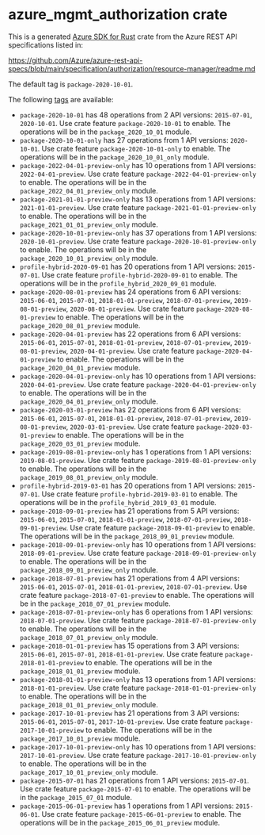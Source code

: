 # azure_mgmt_authorization crate

This is a generated [Azure SDK for Rust](https://github.com/Azure/azure-sdk-for-rust) crate from the Azure REST API specifications listed in:

https://github.com/Azure/azure-rest-api-specs/blob/main/specification/authorization/resource-manager/readme.md

The default tag is `package-2020-10-01`.

The following [tags](https://github.com/Azure/azure-sdk-for-rust/blob/main/services/tags.md) are available:

- `package-2020-10-01` has 48 operations from 2 API versions: `2015-07-01`, `2020-10-01`. Use crate feature `package-2020-10-01` to enable. The operations will be in the `package_2020_10_01` module.
- `package-2020-10-01-only` has 27 operations from 1 API versions: `2020-10-01`. Use crate feature `package-2020-10-01-only` to enable. The operations will be in the `package_2020_10_01_only` module.
- `package-2022-04-01-preview-only` has 10 operations from 1 API versions: `2022-04-01-preview`. Use crate feature `package-2022-04-01-preview-only` to enable. The operations will be in the `package_2022_04_01_preview_only` module.
- `package-2021-01-01-preview-only` has 13 operations from 1 API versions: `2021-01-01-preview`. Use crate feature `package-2021-01-01-preview-only` to enable. The operations will be in the `package_2021_01_01_preview_only` module.
- `package-2020-10-01-preview-only` has 37 operations from 1 API versions: `2020-10-01-preview`. Use crate feature `package-2020-10-01-preview-only` to enable. The operations will be in the `package_2020_10_01_preview_only` module.
- `profile-hybrid-2020-09-01` has 20 operations from 1 API versions: `2015-07-01`. Use crate feature `profile-hybrid-2020-09-01` to enable. The operations will be in the `profile_hybrid_2020_09_01` module.
- `package-2020-08-01-preview` has 24 operations from 6 API versions: `2015-06-01`, `2015-07-01`, `2018-01-01-preview`, `2018-07-01-preview`, `2019-08-01-preview`, `2020-08-01-preview`. Use crate feature `package-2020-08-01-preview` to enable. The operations will be in the `package_2020_08_01_preview` module.
- `package-2020-04-01-preview` has 22 operations from 6 API versions: `2015-06-01`, `2015-07-01`, `2018-01-01-preview`, `2018-07-01-preview`, `2019-08-01-preview`, `2020-04-01-preview`. Use crate feature `package-2020-04-01-preview` to enable. The operations will be in the `package_2020_04_01_preview` module.
- `package-2020-04-01-preview-only` has 10 operations from 1 API versions: `2020-04-01-preview`. Use crate feature `package-2020-04-01-preview-only` to enable. The operations will be in the `package_2020_04_01_preview_only` module.
- `package-2020-03-01-preview` has 22 operations from 6 API versions: `2015-06-01`, `2015-07-01`, `2018-01-01-preview`, `2018-07-01-preview`, `2019-08-01-preview`, `2020-03-01-preview`. Use crate feature `package-2020-03-01-preview` to enable. The operations will be in the `package_2020_03_01_preview` module.
- `package-2019-08-01-preview-only` has 1 operations from 1 API versions: `2019-08-01-preview`. Use crate feature `package-2019-08-01-preview-only` to enable. The operations will be in the `package_2019_08_01_preview_only` module.
- `profile-hybrid-2019-03-01` has 20 operations from 1 API versions: `2015-07-01`. Use crate feature `profile-hybrid-2019-03-01` to enable. The operations will be in the `profile_hybrid_2019_03_01` module.
- `package-2018-09-01-preview` has 21 operations from 5 API versions: `2015-06-01`, `2015-07-01`, `2018-01-01-preview`, `2018-07-01-preview`, `2018-09-01-preview`. Use crate feature `package-2018-09-01-preview` to enable. The operations will be in the `package_2018_09_01_preview` module.
- `package-2018-09-01-preview-only` has 10 operations from 1 API versions: `2018-09-01-preview`. Use crate feature `package-2018-09-01-preview-only` to enable. The operations will be in the `package_2018_09_01_preview_only` module.
- `package-2018-07-01-preview` has 21 operations from 4 API versions: `2015-06-01`, `2015-07-01`, `2018-01-01-preview`, `2018-07-01-preview`. Use crate feature `package-2018-07-01-preview` to enable. The operations will be in the `package_2018_07_01_preview` module.
- `package-2018-07-01-preview-only` has 6 operations from 1 API versions: `2018-07-01-preview`. Use crate feature `package-2018-07-01-preview-only` to enable. The operations will be in the `package_2018_07_01_preview_only` module.
- `package-2018-01-01-preview` has 15 operations from 3 API versions: `2015-06-01`, `2015-07-01`, `2018-01-01-preview`. Use crate feature `package-2018-01-01-preview` to enable. The operations will be in the `package_2018_01_01_preview` module.
- `package-2018-01-01-preview-only` has 13 operations from 1 API versions: `2018-01-01-preview`. Use crate feature `package-2018-01-01-preview-only` to enable. The operations will be in the `package_2018_01_01_preview_only` module.
- `package-2017-10-01-preview` has 21 operations from 3 API versions: `2015-06-01`, `2015-07-01`, `2017-10-01-preview`. Use crate feature `package-2017-10-01-preview` to enable. The operations will be in the `package_2017_10_01_preview` module.
- `package-2017-10-01-preview-only` has 10 operations from 1 API versions: `2017-10-01-preview`. Use crate feature `package-2017-10-01-preview-only` to enable. The operations will be in the `package_2017_10_01_preview_only` module.
- `package-2015-07-01` has 21 operations from 1 API versions: `2015-07-01`. Use crate feature `package-2015-07-01` to enable. The operations will be in the `package_2015_07_01` module.
- `package-2015-06-01-preview` has 1 operations from 1 API versions: `2015-06-01`. Use crate feature `package-2015-06-01-preview` to enable. The operations will be in the `package_2015_06_01_preview` module.